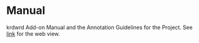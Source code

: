 Manual
======

krdwrd Add-on Manual and the Annotation Guidelines for the Project. See [link](http://krdwrd.github.io/manual/) for the web view.
